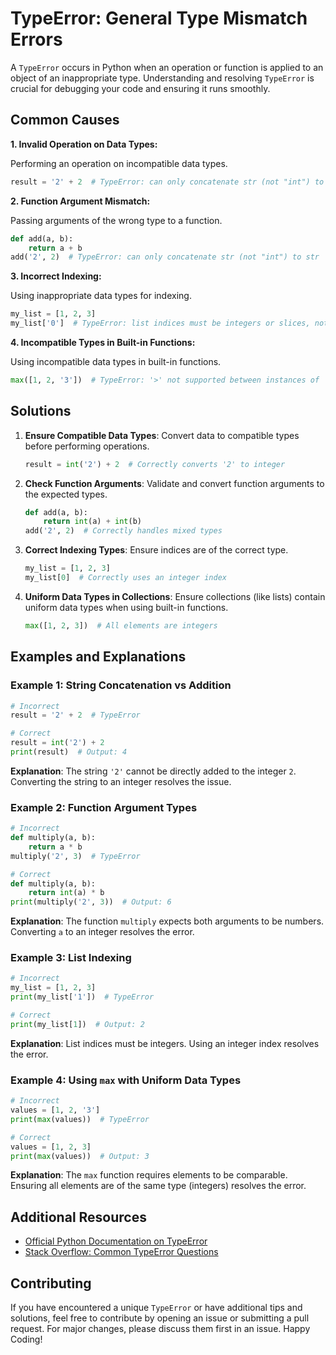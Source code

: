 # TypeError: General Type Mismatch Errors

A `TypeError` occurs in Python when an operation or function is applied to an object of an inappropriate type. Understanding and resolving `TypeError` is crucial for debugging your code and ensuring it runs smoothly.

## Common Causes

**1. Invalid Operation on Data Types:**

Performing an operation on incompatible data types.
   ```python
   result = '2' + 2  # TypeError: can only concatenate str (not "int") to str
   ```

**2. Function Argument Mismatch:**

Passing arguments of the wrong type to a function.
   ```python
   def add(a, b):
       return a + b
   add('2', 2)  # TypeError: can only concatenate str (not "int") to str
   ```

**3. Incorrect Indexing:**

Using inappropriate data types for indexing.
   ```python
   my_list = [1, 2, 3]
   my_list['0']  # TypeError: list indices must be integers or slices, not str
   ```

**4. Incompatible Types in Built-in Functions:**

Using incompatible data types in built-in functions.
   ```python
   max([1, 2, '3'])  # TypeError: '>' not supported between instances of 'str' and 'int'
   ```

## Solutions

1. **Ensure Compatible Data Types**: Convert data to compatible types before performing operations.
   ```python
   result = int('2') + 2  # Correctly converts '2' to integer
   ```

2. **Check Function Arguments**: Validate and convert function arguments to the expected types.
   ```python
   def add(a, b):
       return int(a) + int(b)
   add('2', 2)  # Correctly handles mixed types
   ```

3. **Correct Indexing Types**: Ensure indices are of the correct type.
   ```python
   my_list = [1, 2, 3]
   my_list[0]  # Correctly uses an integer index
   ```

4. **Uniform Data Types in Collections**: Ensure collections (like lists) contain uniform data types when using built-in functions.
   ```python
   max([1, 2, 3])  # All elements are integers
   ```

## Examples and Explanations

### Example 1: String Concatenation vs Addition
```python
# Incorrect
result = '2' + 2  # TypeError

# Correct
result = int('2') + 2
print(result)  # Output: 4
```
**Explanation**: The string `'2'` cannot be directly added to the integer `2`. Converting the string to an integer resolves the issue.

### Example 2: Function Argument Types
```python
# Incorrect
def multiply(a, b):
    return a * b
multiply('2', 3)  # TypeError

# Correct
def multiply(a, b):
    return int(a) * b
print(multiply('2', 3))  # Output: 6
```
**Explanation**: The function `multiply` expects both arguments to be numbers. Converting `a` to an integer resolves the error.

### Example 3: List Indexing
```python
# Incorrect
my_list = [1, 2, 3]
print(my_list['1'])  # TypeError

# Correct
print(my_list[1])  # Output: 2
```
**Explanation**: List indices must be integers. Using an integer index resolves the error.

### Example 4: Using `max` with Uniform Data Types
```python
# Incorrect
values = [1, 2, '3']
print(max(values))  # TypeError

# Correct
values = [1, 2, 3]
print(max(values))  # Output: 3
```
**Explanation**: The `max` function requires elements to be comparable. Ensuring all elements are of the same type (integers) resolves the error.

## Additional Resources

- [Official Python Documentation on TypeError](https://docs.python.org/3/library/exceptions.html#TypeError)
- [Stack Overflow: Common TypeError Questions](https://stackoverflow.com/questions/tagged/typeerror+python)

## Contributing

If you have encountered a unique `TypeError` or have additional tips and solutions, feel free to contribute by opening an issue or submitting a pull request. For major changes, please discuss them first in an issue. Happy Coding!
